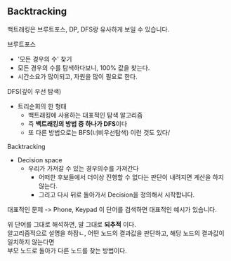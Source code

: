 ## Backtracking

백트래킹은 브루트포스, DP, DFS랑 유사하게 보일 수 있습니다. 

브루트포스
- '모든 경우의 수' 찾기
- 모든 경우의 수를 탐색하다보니, 100% 값을 찾는다. 
- 시간소요가 많이되고, 자원을 많이 필요로 한다. 

DFS(깊이 우선 탐색)
- 트리순회의 한 형태 
  - 백트래킹에 사용하는 대표적인 탐색 알고리즘
  - 즉 **백트래킹의 방법 중 하나가 DFS**이다
  - 또 다른 방법으로는 BFS(너비우선탐색) 이런 것도 있다/

Backtracking
- Decision space
  - 우리가 가져갈 수 있는 경우의수를 가져간다 
    - 어떠한 후보들에서 더이상 진행할 수 없다는 판단이 내려지면 계산을 하지 않는다.
    - 그리고 다시 뒤로 돌아가서 Decision을 정의해서 시작합니다. 

대표적인 문제 -> Phone, Keypad 이 단어를 검색하면 대표적인 예시가 있습니다. 

위 단어를 그대로 해석하면, 말 그대로 **되추적** 이다.<br>
알고리즘적으로 설명을 하잠ㄴ, 어떤 노드의 결과값을 판단하고, 해당 노드의 결과값이 일치하지 않는다면<br>
부모 노드로 돌아가 다른 노드를 찾는 방법이다.

